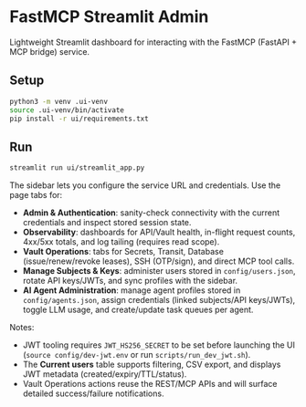 # FastMCP Streamlit Admin

Lightweight Streamlit dashboard for interacting with the FastMCP (FastAPI + MCP bridge) service.

## Setup

```bash
python3 -m venv .ui-venv
source .ui-venv/bin/activate
pip install -r ui/requirements.txt
```

## Run

```bash
streamlit run ui/streamlit_app.py
```

The sidebar lets you configure the service URL and credentials. Use the page tabs for:

- **Admin & Authentication**: sanity-check connectivity with the current credentials and inspect stored session state.
- **Observability**: dashboards for API/Vault health, in-flight request counts, 4xx/5xx totals, and log tailing (requires read scope).
- **Vault Operations**: tabs for Secrets, Transit, Database (issue/renew/revoke leases), SSH (OTP/sign), and direct MCP tool calls.
- **Manage Subjects & Keys**: administer users stored in `config/users.json`, rotate API keys/JWTs, and sync profiles with the sidebar.
- **AI Agent Administration**: manage agent profiles stored in `config/agents.json`, assign credentials (linked subjects/API keys/JWTs), toggle LLM usage, and create/update task queues per agent.

Notes:
- JWT tooling requires `JWT_HS256_SECRET` to be set before launching the UI (`source config/dev-jwt.env` or run `scripts/run_dev_jwt.sh`).
- The **Current users** table supports filtering, CSV export, and displays JWT metadata (created/expiry/TTL/status).
- Vault Operations actions reuse the REST/MCP APIs and will surface detailed success/failure notifications.
